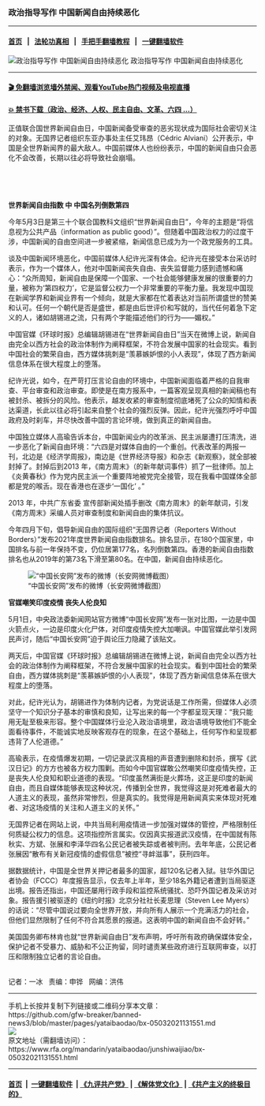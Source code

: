 ### 政治指导写作 中国新闻自由持续恶化
------------------------

#### [首页](https://github.com/gfw-breaker/banned-news3/blob/master/README.md) &nbsp;&nbsp;|&nbsp;&nbsp; [法轮功真相](https://github.com/begood0513/basic/blob/master/README.md)  &nbsp;&nbsp;|&nbsp;&nbsp; [手把手翻墙教程](https://github.com/gfw-breaker/guides/wiki)  &nbsp;&nbsp;|&nbsp;&nbsp; [一键翻墙软件](https://github.com/gfw-breaker/nogfw/blob/master/README.md)  



<div id="headerimg">
 <img alt="政治指导写作 中国新闻自由持续恶化" src="https://www.rfa.org/mandarin/yataibaodao/junshiwaijiao/bx-05032021131551.html/@@images/0418e2bf-a56f-474d-8d0f-74149f204d1c.jpeg" title="政治指导写作 中国新闻自由持续恶化"/>
 <span class="lead_image_caption">
  政治指导写作 中国新闻自由持续恶化
 </span>
 <!-- zoomattribute -->
</div>

<hr/>


#### [ 🎬  免翻墙浏览墙外禁闻、观看YouTube热门视频及电视直播](https://github.com/gfw-breaker/HelloWorld)

#### [ 💥  禁书下载（政治、经济、人权、民主自由、文革、六四 ...）](https://github.com/gfw-breaker/books/blob/master/README.md)

<div id="storytext">
 <p>
 </p>
 <p>
  正值联合国世界新闻自由日，中国新闻备受审查的恶劣现状成为国际社会密切关注的对象。无国界记者组织东亚办事处主任艾玮昂（Cédric Alviani）公开表示，中国是全世界新闻界的最大敌人。中国前媒体人也纷纷表示，中国的新闻自由只会恶化不会改善，长期以往必将导致社会崩塌。
 </p>
 <p>
  <br/>
 </p>
 <p>
  <br/>
 </p>
 <p>
  <strong>
   世界新闻自由指数
  </strong>
  <strong>
   中
  </strong>
  <strong>
  </strong>
  <strong>
   中国名列倒数第四
  </strong>
 </p>
 <p>
  今年5月3日是第三十个联合国教科文组织“世界新闻自由日”，今年的主题是“将信息视为公共产品（information as public good）”。但随着中国政治权力的过度干涉，中国新闻的自由空间进一步被紧缩，新闻信息已成为为一个政党服务的工具。
 </p>
 <p>
  谈及中国新闻环境恶化，中国前媒体人纪许光深有体会。纪许光在接受本台采访时表示，作为一个媒体人，他对中国新闻丧失自由、丧失监督能力感到遗憾和痛心：“众所周知，新闻自由是保障一个国家、一个社会能够健康发展的很重要的力量，被称为‘第四权力’，它是监督公权力一个非常重要的平衡力量。我发现中国现在新闻学界和新闻业界有一个倾向，就是大家都在忙着表达对当前所谓盛世的赞美和认可。任何一个朝代是否是盛世，都是由后世评价和写就的，当代任何着急下定义的人，诸如胡锡进之流，只有两个字能描述他们的行为——媚权。”
 </p>
 <p>
  中国官媒《环球时报》总编辑胡锡进在“世界新闻自由日”当天在微博上说，新闻自由完全以西方社会的政治体制作为阐释框架，不符合发展中国家的社会现实。看到中国社会的繁荣自由，西方媒体挑刺是“羡慕嫉妒恨的小人表现”，体现了西方新闻信息体系在很大程度上的堕落。
 </p>
 <p>
  纪许光说，如今，在严苛打压言论自由的环境中，中国新闻面临着严格的自我审查、平台审查和政治审查。即使是在南方报系中，一篇客观呈现真相的新闻稿也有被封杀、被拆分的风险。他表示，越发收紧的审查制度彻底堵死了公众的知情和表达渠道，长此以往必将引起来自整个社会的强烈反弹。因此，纪许光强烈呼吁中国政府及时刹车，并尽快改善中国的言论环境，做到真正的新闻自由。
 </p>
 <p>
  中国独立媒体人高瑜告诉本台，中国新闻业内的改革派、民主派屡遭打压清洗，进一步恶化了新闻自由环境：“六四是对媒体自由的一个重创。代表改革的两报一刊，北边是《经济学周报》，南边是《世界经济导报》和杂志《新观察》，就全部被封掉了。封掉后到2013
  <span>
   年，《南方周末》（的新年献词事件）抓了一批律师。加上《炎黄春秋》作为党内民主派一个重要阵地被党完全接管，现在我看中国媒体全部都是党的喉舌。现在香港也在逐步‘一国化’
  </span>
  。”
 </p>
 <p>
  2013
  <span>
   年，中共广东省委
  </span>
  宣传部新闻处插手删改《南方周末》的新年献词，引发《南方周末》采编人员对审查制度和新闻自由的集体抗议。
 </p>
 <p>
  今年四月下旬，倡导新闻自由的国际组织“无国界记者（Reporters Without Borders）”发布2021年度世界新闻自由指数排名。排名显示，在180个国家里，中国排名与前一年保持不变，仍位居第177名，名列倒数第四。香港的新闻自由指数排名也从2019年的第73名下滑至第80名。在中国，新闻自由持续恶化。
 </p>
 <p>
  <figure class="image-richtext image-inline captioned" style="width:620px;">
   <img alt="“中国长安网”发布的微博（长安网微博截图）" src="https://www.rfa.org/mandarin/yataibaodao/junshiwaijiao/bx-05032021131551.html/bx0503a.jpg/@@images/be4553d0-ac8e-4fdb-aa00-2c385fc30b99.jpeg" title="bx0503a.jpg"/>
   <figcaption class="image-caption">
    “中国长安网”发布的微博（长安网微博截图）
   </figcaption>
   <small>
   </small>
  </figure>
 </p>
 <p>
  <strong>
   官媒嘲笑印度疫情
  </strong>
  <strong>
  </strong>
  <strong>
   丧失人伦良知
  </strong>
 </p>
 <p>
  5月1日，中央政法委新闻网站官方微博“中国长安网”发布一张对比图，一边是中国火箭点火，一边是印度火化尸体，对印度疫情失控大加嘲讽。中国官媒此举引发网民声讨，随后“中国长安网”迫于舆论压力隐藏了该贴文。
 </p>
 <p>
  两天后，中国官媒《环球时报》总编辑胡锡进在微博上说，新闻自由完全以西方社会的政治体制作为阐释框架，不符合发展中国家的社会现实。看到中国社会的繁荣自由，西方媒体挑刺是“羡慕嫉妒恨的小人表现”，体现了西方新闻信息体系在很大程度上的堕落。
 </p>
 <p>
  对此，纪许光认为，胡锡进作为体制内记者，为党说话是工作所需，但媒体人必须坚守一个知识分子基本的审慎和良知，让写出来的每一个字都呈现天理：“我只能用无耻至极来形容。整个中国媒体行业沦入政治语境里，政治语境导致他们不能全面看待事件，不能诚实地反映客观存在的现象，在这个基础上，任何写作和呈现都违背了人伦道德。”
 </p>
 <p>
  高瑜表示，在疫情爆发初期，一切记录武汉真相的声音遭到删除和封杀，撰写《武汉日记》的方方也被各方权力围剿。而如今中国官媒敢公然嘲笑印度疫情失控，正是丧失人伦良知和职业道德的表现。“印度虽然满街是火葬场，这正是印度的新闻自由，而且自媒体能够表现这种状况，传播到全世界，我觉得这是对死难者最大的人道主义的表现，虽然非常惨烈，但是真实的。我觉得是用新闻真实来体现对死难者、对这场疫情的关注和人道主义的关怀。”
 </p>
 <p>
  无国界记者在网站上说，中共当局利用疫情进一步加强对媒体的管控，严格限制任何质疑公权力的信息。这项指控所言属实。仅因真实报道武汉疫情，在中国就有陈秋实、方斌、张展和李泽华四名公民记者被失踪或者被判刑。去年年底，公民记者张展因“散布有关新冠疫情的虚假信息”被控“寻衅滋事”，获刑四年。
 </p>
 <p>
  据数据统计，中国是全世界关押记者最多的国家，超120名记者入狱。驻华外国记者协会（FCCC）年度报告显示，仅去年上半年，至少18名外籍记者遭到当局驱逐出境。报告还指出，中国还屡用行政手段和监控系统骚扰、恐吓外国记者及采访对象。报告援引被驱逐的《纽约时报》北京分社社长麦思理（Steven Lee Myers）的话说：“尽管中国说过要向全世界开放，并向所有人展示一个充满活力的社会，但他们显然限制了任何不符合其愿景的报道。这表明中国的新闻自由不会好转。”
 </p>
 <p>
  美国国务卿布林肯也就“世界新闻自由日”发布声明，呼吁所有政府确保媒体安全，保护记者不受暴力、威胁和不公正拘留，同时谴责某些政府进行互联网审查，以打压和限制独立记者的言论自由。
 </p>
 <p>
  <br/>
  记者：一冰   责编：申铧   网编：洪伟
 </p>
</div>

<hr/>
手机上长按并复制下列链接或二维码分享本文章：<br/>
https://github.com/gfw-breaker/banned-news3/blob/master/pages/yataibaodao/bx-05032021131551.md <br/>
<a href='https://github.com/gfw-breaker/banned-news3/blob/master/pages/yataibaodao/bx-05032021131551.md'><img src='https://github.com/gfw-breaker/banned-news3/blob/master/pages/yataibaodao/bx-05032021131551.md.png'/></a> <br/>
原文地址（需翻墙访问）：https://www.rfa.org/mandarin/yataibaodao/junshiwaijiao/bx-05032021131551.html


------------------------
#### [首页](https://github.com/gfw-breaker/banned-news3/blob/master/README.md) &nbsp;|&nbsp; [一键翻墙软件](https://github.com/gfw-breaker/nogfw/blob/master/README.md) &nbsp;| [《九评共产党》](https://github.com/gfw-breaker/9ping.md/blob/master/README.md#九评之一评共产党是什么) | [《解体党文化》](https://github.com/gfw-breaker/jtdwh.md/blob/master/README.md) | [《共产主义的终极目的》](https://github.com/gfw-breaker/gczydzjmd.md/blob/master/README.md)


<img src='http://gfw-breaker.win/banned-news3/pages/yataibaodao/bx-05032021131551.md' width='0px' height='0px'/>